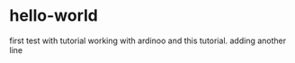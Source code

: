 # hello-world
first test with tutorial
working with ardinoo and this tutorial. 
adding another line 
